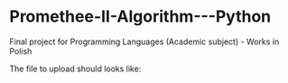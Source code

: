 # Promethee-II-Algorithm---Python
Final project for Programming Languages (Academic subject) - Works in Polish

The file to upload should looks like:
